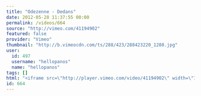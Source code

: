 ```yaml
---
title: "Odezenne - Dedans"
date: 2012-05-28 11:37:55 00:00
permalink: /videos/664
source: "http://vimeo.com/41194902"
featured: false
provider: "Vimeo"
thumbnail: "http://b.vimeocdn.com/ts/288/423/288423220_1280.jpg"
user:
  id: 497
  username: "hellopanos"
  name: "hellopanos"
tags: []
html: "<iframe src=\"http://player.vimeo.com/video/41194902\" width=\"1280\" height=\"720\" frameborder=\"0\" webkitAllowFullScreen mozallowfullscreen allowFullScreen></iframe>"
id: 664
---
```


